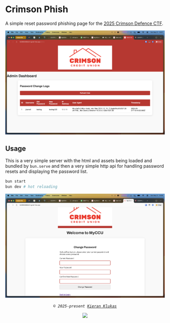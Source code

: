 # Crimson Phish

A simple reset password phishing page for the [2025 Crimson Defence CTF](https://uacrimsondefense.github.io/cdctf.html).

![an image of the admin dashboard](https://github.com/taciturnaxolotl/crimson-phish/blob/main/docs/admin.png?raw=true)

## Usage

This is a very simple server with the html and assets being loaded and bundled by `bun.serve` and then a very simple http api for handling password resets and displaying the password list.

```bash
bun start
bun dev # hot reloading
```

![an image of the main page](https://github.com/taciturnaxolotl/crimson-phish/blob/main/docs/index.png?raw=true)

<p align="center">
	<i><code>&copy 2025-present <a href="https://github.com/taciturnaxolotl">Kieran Klukas</a></code></i>
</p>

<p align="center">
	<a href="https://github.com/taciturnaxolotl/crimson-phish/blob/main/LICENSE.md"><img src="https://img.shields.io/static/v1.svg?style=for-the-badge&label=License&message=MIT&logoColor=d9e0ee&colorA=363a4f&colorB=b7bdf8"/></a>
</p>

